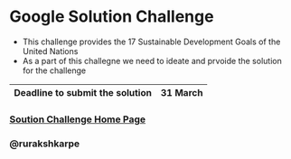 # Google Solution Challenge

- This challenge provides the 17 Sustainable Development Goals of the United Nations 
- As a part of this challegne we need to ideate and prvoide the solution for the challenge

| Deadline to submit the solution|  31 March | 
| ----------------------------- | ----------- |


### [Soution Challenge Home Page](https://developers.google.com/community/gdsc-solution-challenge/UN-goals)
### @rurakshkarpe

